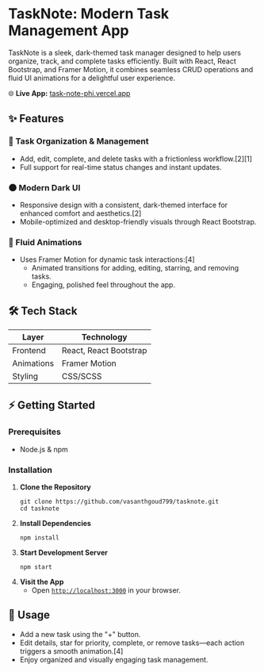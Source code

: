 # TaskNote: Modern Task Management App

TaskNote is a sleek, dark-themed task manager designed to help users organize, track, and complete tasks efficiently. Built with React, React Bootstrap, and Framer Motion, it combines seamless CRUD operations and fluid UI animations for a delightful user experience.

🌐 **Live App:** [task-note-phi.vercel.app](https://task-note-phi.vercel.app/)

## ✨ Features

### 📝 Task Organization & Management
- Add, edit, complete, and delete tasks with a frictionless workflow.[2][1]
- Full support for real-time status changes and instant updates.

### 🌑 Modern Dark UI
- Responsive design with a consistent, dark-themed interface for enhanced comfort and aesthetics.[2]
- Mobile-optimized and desktop-friendly visuals through React Bootstrap.

### 🚀 Fluid Animations
- Uses Framer Motion for dynamic task interactions:[4]
  - Animated transitions for adding, editing, starring, and removing tasks.
  - Engaging, polished feel throughout the app.

## 🛠️ Tech Stack

| Layer      | Technology              |
|------------|-------------------------|
| Frontend   | React, React Bootstrap  |
| Animations | Framer Motion           |
| Styling    | CSS/SCSS                |

## ⚡ Getting Started

### Prerequisites
- Node.js & npm

### Installation

1. **Clone the Repository**
    ```
    git clone https://github.com/vasanthgoud799/tasknote.git
    cd tasknote
    ```
2. **Install Dependencies**
    ```
    npm install
    ```
3. **Start Development Server**
    ```
    npm start
    ```
4. **Visit the App**
    - Open [`http://localhost:3000`](http://localhost:3000) in your browser.

## 🚀 Usage

- Add a new task using the "+" button.
- Edit details, star for priority, complete, or remove tasks—each action triggers a smooth animation.[4]
- Enjoy organized and visually engaging task management.
